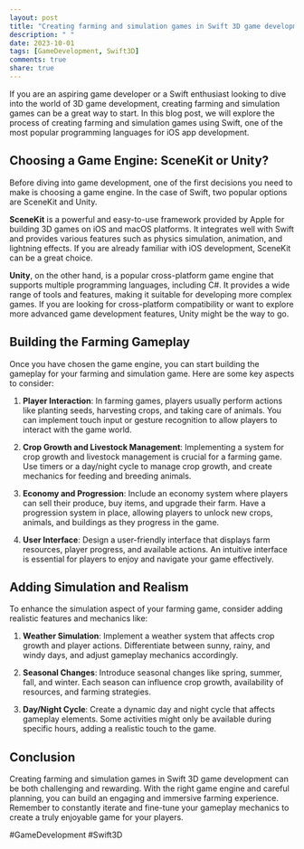 ```yaml
---
layout: post
title: "Creating farming and simulation games in Swift 3D game development"
description: " "
date: 2023-10-01
tags: [GameDevelopment, Swift3D]
comments: true
share: true
---
```


If you are an aspiring game developer or a Swift enthusiast looking to dive into the world of 3D game development, creating farming and simulation games can be a great way to start. In this blog post, we will explore the process of creating farming and simulation games using Swift, one of the most popular programming languages for iOS app development.

## Choosing a Game Engine: SceneKit or Unity?

Before diving into game development, one of the first decisions you need to make is choosing a game engine. In the case of Swift, two popular options are SceneKit and Unity.

**SceneKit** is a powerful and easy-to-use framework provided by Apple for building 3D games on iOS and macOS platforms. It integrates well with Swift and provides various features such as physics simulation, animation, and lightning effects. If you are already familiar with iOS development, SceneKit can be a great choice.

**Unity**, on the other hand, is a popular cross-platform game engine that supports multiple programming languages, including C#. It provides a wide range of tools and features, making it suitable for developing more complex games. If you are looking for cross-platform compatibility or want to explore more advanced game development features, Unity might be the way to go.

## Building the Farming Gameplay

Once you have chosen the game engine, you can start building the gameplay for your farming and simulation game. Here are some key aspects to consider:

1. **Player Interaction**: In farming games, players usually perform actions like planting seeds, harvesting crops, and taking care of animals. You can implement touch input or gesture recognition to allow players to interact with the game world.

2. **Crop Growth and Livestock Management**: Implementing a system for crop growth and livestock management is crucial for a farming game. Use timers or a day/night cycle to manage crop growth, and create mechanics for feeding and breeding animals.

3. **Economy and Progression**: Include an economy system where players can sell their produce, buy items, and upgrade their farm. Have a progression system in place, allowing players to unlock new crops, animals, and buildings as they progress in the game.

4. **User Interface**: Design a user-friendly interface that displays farm resources, player progress, and available actions. An intuitive interface is essential for players to enjoy and navigate your game effectively.

## Adding Simulation and Realism

To enhance the simulation aspect of your farming game, consider adding realistic features and mechanics like:

1. **Weather Simulation**: Implement a weather system that affects crop growth and player actions. Differentiate between sunny, rainy, and windy days, and adjust gameplay mechanics accordingly.

2. **Seasonal Changes**: Introduce seasonal changes like spring, summer, fall, and winter. Each season can influence crop growth, availability of resources, and farming strategies.

3. **Day/Night Cycle**: Create a dynamic day and night cycle that affects gameplay elements. Some activities might only be available during specific hours, adding a realistic touch to the game.

## Conclusion

Creating farming and simulation games in Swift 3D game development can be both challenging and rewarding. With the right game engine and careful planning, you can build an engaging and immersive farming experience. Remember to constantly iterate and fine-tune your gameplay mechanics to create a truly enjoyable game for your players.

#GameDevelopment #Swift3D